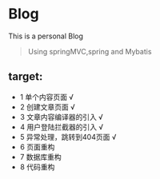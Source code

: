 # Blog
This is a personal Blog

> Using springMVC,spring and Mybatis

## target:
* 1 单个内容页面  √
* 2 创建文章页面  √
* 3 文章内容编译器的引入  √
* 4 用户登陆拦截器的引入  √
* 5 异常处理，跳转到404页面   √
* 6 页面重构
* 7 数据库重构
* 8 代码重构
